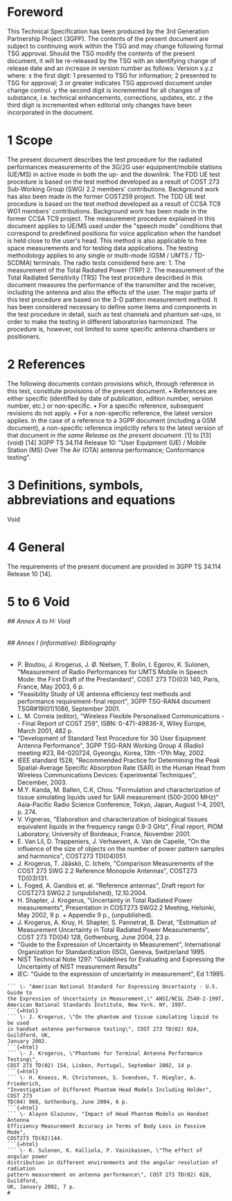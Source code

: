 # Foreword
This Technical Specification has been produced by the 3rd Generation
Partnership Project (3GPP).
The contents of the present document are subject to continuing work within the
TSG and may change following formal TSG approval. Should the TSG modify the
contents of the present document, it will be re-released by the TSG with an
identifying change of release date and an increase in version number as
follows:
Version x.y.z
where:
x the first digit:
1 presented to TSG for information;
2 presented to TSG for approval;
3 or greater indicates TSG approved document under change control.
y the second digit is incremented for all changes of substance, i.e. technical
enhancements, corrections, updates, etc.
z the third digit is incremented when editorial only changes have been
incorporated in the document.
# 1 Scope
The present document describes the test procedure for the radiated
performances measurements of the 3G/2G user equipment/mobile stations (UE/MS)
in active mode in both the up- and the downlink. The FDD UE test procedure is
based on the test method developed as a result of COST 273 Sub-Working Group
(SWG) 2.2 members' contributions. Background work has also been made in the
former COST259 project. The TDD UE test procedure is based on the test method
developed as a result of CCSA TC9 WG1 members' contributions. Background work
has been made in the former CCSA TC9 project.
The measurement procedure explained in this document applies to UE/MS used
under the "speech mode" conditions that correspond to predefined positions for
voice application when the handset is held close to the user's head. This
method is also applicable to free space measurements and for testing data
applications.
The testing methodology applies to any single or multi-mode (GSM / UMTS / TD-
SCDMA) terminals.
The radio tests considered here are:
1\. The measurement of the Total Radiated Power (TRP)
2\. The measurement of the Total Radiated Sensitivity (TRS)
The test procedure described in this document measures the performance of the
transmitter and the receiver, including the antenna and also the effects of
the user.
The major parts of this test procedure are based on the 3-D pattern
measurement method. It has been considered necessary to define some items and
components in the test procedure in detail, such as test channels and phantom
set-ups, in order to make the testing in different laboratories harmonized.
The procedure is, however, not limited to some specific antenna chambers or
positioners.
# 2 References
The following documents contain provisions which, through reference in this
text, constitute provisions of the present document.
• References are either specific (identified by date of publication, edition
number, version number, etc.) or non‑specific.
• For a specific reference, subsequent revisions do not apply.
• For a non-specific reference, the latest version applies. In the case of a
reference to a 3GPP document (including a GSM document), a non-specific
reference implicitly refers to the latest version of that document _in the
same Release as the present document_.
[1] to [13] (void)
[14] 3GPP TS 34.114 Release 10: \"User Equipment (UE) / Mobile Station (MS)
Over The Air (OTA) antenna performance; Conformance testing\".
# 3 Definitions, symbols, abbreviations and equations
Void
# 4 General
The requirements of the present document are provided in 3GPP TS 34.114
Release 10 [14].
# 5 to 6 Void
###### ## Annex A to H: Void
###### ## Annex I (informative): Bibliography
  * P. Boutou, J. Krogerus, J. Ø. Nielsen, T. Bolin, I. Egorov, K. Sulonen, "Measurement of Radio Performances for UMTS Mobile in Speech Mode: the First Draft of the Prestandard", COST 273 TD(03) 140, Paris, France, May 2003, 6 p.
  * "Feasibility Study of UE antenna efficiency test methods and performance requirement-final report", 3GPP TSG-RAN4 document TSGR#19(01)1086, September 2001.
  * L. M. Correia (editor), "Wireless Flexible Personalised Communications -- Final Report of COST 259", ISBN: 0-471-49836-X, Wiley Europe, March 2001, 482 p.
  * "Development of Standard Test Procedure for 3G User Equipment Antenna Performance", 3GPP TSG-RAN Working Group 4 (Radio) meeting #23, R4-020724, Gyeongju, Korea, 13th -17th May, 2002.
  * IEEE standard 1528; \"Recommended Practice for Determining the Peak Spatial-Average Specific Absorption Rate (SAR) in the Human Head from Wireless Communications Devices: Experimental Techniques\", December, 2003.
  * M.Y. Kanda, M. Ballen, C.K, Chou. "Formulation and characterization of tissue simulating liquids used for SAR measurement (500-2000 MHz)" Asia-Pacific Radio Science Conference, Tokyo, Japan, August 1-4, 2001, p. 274.
  * V. Vigneras, "Elaboration and characterization of biological tissues equivalent liquids in the frequency range 0.9-3 GHz", Final report, PIOM Laboratory, University of Bordeaux, France, November 2001.
  * E. Van Lil, D. Trappeniers, J. Verhaevert, A. Van de Capelle, "On the influence of the size of objects on the number of power pattern samples and harmonics", COST273 TD(04)051.
  * J. Krogerus, T. Jääskö, C. Icheln, "Comparison Measurements of the COST 273 SWG 2.2 Reference Monopole Antennas", COST273 TD(03)131.
  * L. Foged, A. Gandois et. al. "Reference antennas", Draft report for COST273 SWG2.2 (unpublished), 12.10.2004.
  * H. Shapter, J. Krogerus, "Uncertainty in Total Radiated Power measurements", Presentation in COST273 SWG2.2 Meeting, Helsinki, May 2002, 9 p. + Appendix 9 p., (unpublished).
  * J. Krogerus, A. Kruy, H. Shapter, S. Pannetrat, B. Derat, "Estimation of Measurement Uncertainty in Total Radiated Power Measurements", COST 273 TD(04) 128, Gothenburg, June 2004, 23 p.
  * "Guide to the Expression of Uncertainty in Measurement", International Organization for Standardization (ISO), Geneva, Switzerland 1995.
  * NIST Technical Note 1297: "Guidelines for Evaluating and Expressing the Uncertainty of NIST measurement Results"
  * IEC: \"Guide to the expression of uncertainty in measurement\", Ed 1:1995.
```{=html}
``` \- "American National Standard for Expressing Uncertainty - U.S. Guide to
the Expression of Uncertainty in Measurement,\" ANSI/NCSL Z540-2-1997,
American National Standards Institute, New York. NY, 1997.
```{=html}
``` \- J. Krogerus, \"On the phantom and tissue simulating liquid to be used
in handset antenna performance testing\", COST 273 TD(02) 024, Guildford, UK,
January 2002.
```{=html}
``` \- J. Krogerus, \"Phantoms for Terminal Antenna Performance Testing\",
COST 273 TD(02) 154, Lisbon, Portugal, September 2002, 14 p.
```{=html}
``` \- H. Knoess, M. Christensen, S. Svendsen, T. Hiegler, A. Friederich,
"Investigation of Different Phantom Head Models Including Holder", COST 273
TD(04) 068, Gothenburg, June 2004, 6 p.
```{=html}
``` \- Alayon Glazunov, "Impact of Head Phantom Models on Handset Antenna
Efficiency Measurement Accuracy in Terms of Body Loss in Passive Mode",
COST273 TD(02)144.
```{=html}
``` \- K. Sulonen, K. Kalliola, P. Vainikainen, \"The effect of angular power
distribution in different environments and the angular resolution of radiation
pattern measurement on antenna performance\", COST 273 TD(02) 028, Guildford,
UK, January 2002, 7 p.
#
